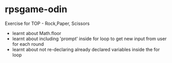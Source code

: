 # rpsgame-odin
Exercise for TOP - Rock,Paper, Scissors
- learnt about Math.floor
- learnt about including 'prompt' inside for loop to get new input from user for each round
- learnt about not re-declaring already declared variables inside the for loop